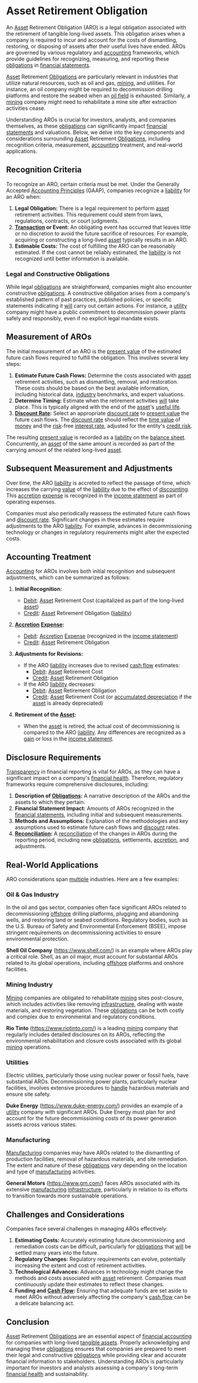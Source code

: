 # Asset Retirement Obligation

An [Asset](../a/asset.md) Retirement Obligation (ARO) is a legal obligation associated with the retirement of tangible long-lived assets. This obligation arises when a company is required to incur and account for the costs of dismantling, restoring, or disposing of assets after their useful lives have ended. AROs are governed by various regulatory and [accounting](../a/accounting.md) frameworks, which provide guidelines for recognizing, measuring, and reporting these [obligations](../o/obligation.md) in [financial statements](../f/financial_statements.md).

[Asset](../a/asset.md) Retirement [Obligations](../o/obligation.md) are particularly relevant in industries that utilize natural resources, such as oil and gas, [mining](../m/mining.md), and utilities. For instance, an oil company might be required to decommission drilling platforms and restore the seabed when an [oil field](../o/oil_field.md) is exhausted. Similarly, a [mining](../m/mining.md) company might need to rehabilitate a mine site after extraction activities cease.

Understanding AROs is crucial for investors, analysts, and companies themselves, as these [obligations](../o/obligation.md) can significantly impact [financial statements](../f/financial_statements.md) and valuations. Below, we delve into the key components and considerations surrounding [Asset](../a/asset.md) Retirement [Obligations](../o/obligation.md), including recognition criteria, measurement, [accounting](../a/accounting.md) treatment, and real-world applications.

## Recognition Criteria

To recognize an ARO, certain criteria must be met. Under the Generally Accepted [Accounting Principles](../a/accounting_principles.md) (GAAP), companies recognize a [liability](../l/liability.md) for an ARO when:

1. **Legal Obligation:** There is a legal requirement to perform [asset](../a/asset.md) retirement activities. This requirement could stem from laws, regulations, contracts, or court judgments.
2. **[Transaction](../t/transaction.md) or Event:** An obligating event has occurred that leaves little or no discretion to avoid the future sacrifice of resources. For example, acquiring or constructing a long-lived [asset](../a/asset.md) typically results in an ARO.
3. **Estimable Costs:** The cost of fulfilling the ARO can be reasonably estimated. If the cost cannot be reliably estimated, the [liability](../l/liability.md) is not recognized until better information is available.

### Legal and Constructive Obligations

While legal [obligations](../o/obligation.md) are straightforward, companies might also encounter constructive [obligations](../o/obligation.md). A constructive obligation arises from a company's established pattern of past practices, published policies, or specific statements indicating it [will](../w/will.md) carry out certain actions. For instance, a [utility](../u/utility.md) company might have a public commitment to decommission power plants safely and responsibly, even if no explicit legal mandate exists.

## Measurement of AROs

The initial measurement of an ARO is the [present value](../p/present_value.md) of the estimated future cash flows required to fulfill the obligation. This involves several key steps:

1. **Estimate Future Cash Flows:** Determine the costs associated with [asset](../a/asset.md) retirement activities, such as dismantling, removal, and restoration. These costs should be based on the best available information, including historical data, [industry](../i/industry.md) benchmarks, and expert valuations.
2. **Determine Timing:** Estimate when the retirement activities [will](../w/will.md) take place. This is typically aligned with the end of the [asset](../a/asset.md)'s [useful life](../u/useful_life.md).
3. **[Discount Rate](../d/discount_rate.md):** Select an appropriate [discount rate](../d/discount_rate.md) to [present value](../p/present_value.md) the future cash flows. The [discount rate](../d/discount_rate.md) should reflect the [time value](../t/time_value.md) of [money](../m/money.md) and the [risk](../r/risk.md)-free [interest rate](../i/interest_rate.md), adjusted for the entity's [credit risk](../c/credit_risk.md).

The resulting [present value](../p/present_value.md) is recorded as a [liability](../l/liability.md) on the [balance sheet](../b/balance_sheet.md). Concurrently, an [asset](../a/asset.md) of the same amount is recorded as part of the carrying amount of the related long-lived [asset](../a/asset.md).

## Subsequent Measurement and Adjustments

Over time, the ARO [liability](../l/liability.md) is accreted to reflect the passage of time, which increases the carrying [value](../v/value.md) of the [liability](../l/liability.md) due to the effect of [discounting](../d/discounting.md). This [accretion](../a/accretion.md) [expense](../e/expense.md) is recognized in the [income statement](../i/income_statement.md) as part of operating expenses.

Companies must also periodically reassess the estimated future cash flows and [discount rate](../d/discount_rate.md). Significant changes in these estimates require adjustments to the ARO [liability](../l/liability.md). For example, advances in decommissioning technology or changes in regulatory requirements might alter the expected costs.

## Accounting Treatment

[Accounting](../a/accounting.md) for AROs involves both initial recognition and subsequent adjustments, which can be summarized as follows:

1. **Initial Recognition:**
   - [Debit](../d/debit.md): [Asset](../a/asset.md) Retirement Cost (capitalized as part of the long-lived [asset](../a/asset.md))
   - [Credit](../c/credit.md): [Asset](../a/asset.md) Retirement Obligation ([liability](../l/liability.md))

2. **[Accretion](../a/accretion.md) [Expense](../e/expense.md):**
   - [Debit](../d/debit.md): [Accretion](../a/accretion.md) [Expense](../e/expense.md) (recognized in the [income statement](../i/income_statement.md))
   - [Credit](../c/credit.md): [Asset](../a/asset.md) Retirement Obligation

3. **Adjustments for Revisions:**
   - If the ARO [liability](../l/liability.md) increases due to revised [cash flow](../c/cash_flow.md) estimates:
     - [Debit](../d/debit.md): [Asset](../a/asset.md) Retirement Cost
     - [Credit](../c/credit.md): [Asset](../a/asset.md) Retirement Obligation
   - If the ARO [liability](../l/liability.md) decreases:
     - [Debit](../d/debit.md): [Asset](../a/asset.md) Retirement Obligation
     - [Credit](../c/credit.md): [Asset](../a/asset.md) Retirement Cost (or [accumulated depreciation](../a/accumulated_depreciation.md) if the [asset](../a/asset.md) is already depreciated)

4. **Retirement of the [Asset](../a/asset.md):**
   - When the [asset](../a/asset.md) is retired, the actual cost of decommissioning is compared to the ARO [liability](../l/liability.md). Any differences are recognized as a [gain](../g/gain.md) or loss in the [income statement](../i/income_statement.md).

## Disclosure Requirements

[Transparency](../t/transparency.md) in financial reporting is vital for AROs, as they can have a significant impact on a company's [financial health](../f/financial_health.md). Therefore, regulatory frameworks require comprehensive disclosures, including:

1. **Description of [Obligations](../o/obligation.md):** A narrative description of the AROs and the assets to which they pertain.
2. **Financial Statement Impact:** Amounts of AROs recognized in the [financial statements](../f/financial_statements.md), including initial and subsequent measurements.
3. **Methods and Assumptions:** Explanation of the methodologies and key assumptions used to estimate future cash flows and [discount](../d/discount.md) rates.
4. **[Reconciliation](../r/reconciliation.md):** A [reconciliation](../r/reconciliation.md) of the changes in AROs during the reporting period, including new [obligations](../o/obligation.md), settlements, [accretion](../a/accretion.md), and adjustments.

## Real-World Applications

ARO considerations span [multiple](../m/multiple.md) industries. Here are a few examples:

### Oil & Gas Industry

In the oil and gas sector, companies often face significant AROs related to decommissioning [offshore](../o/offshore.md) drilling platforms, plugging and abandoning wells, and restoring land or seabed conditions. Regulatory bodies, such as the U.S. Bureau of Safety and Environmental Enforcement (BSEE), impose stringent requirements on decommissioning activities to ensure environmental protection.

**Shell Oil Company** (https://www.shell.com/) is an example where AROs play a critical role. Shell, as an oil major, must account for substantial AROs related to its global operations, including [offshore](../o/offshore.md) platforms and onshore facilities.

### Mining Industry

[Mining](../m/mining.md) companies are obligated to rehabilitate [mining](../m/mining.md) sites post-closure, which includes activities like removing [infrastructure](../i/infrastructure.md), dealing with waste materials, and restoring vegetation. These [obligations](../o/obligation.md) can be both costly and complex due to environmental and regulatory conditions.

**Rio Tinto** (https://www.riotinto.com/) is a leading [mining](../m/mining.md) company that regularly includes detailed disclosures on its AROs, reflecting the environmental rehabilitation and closure costs associated with its global [mining](../m/mining.md) operations.

### Utilities

Electric utilities, particularly those using nuclear power or fossil fuels, have substantial AROs. Decommissioning power plants, particularly nuclear facilities, involves extensive procedures to [handle](../h/handle.md) hazardous materials and ensure site safety.

**Duke Energy** (https://www.duke-energy.com/) provides an example of a [utility](../u/utility.md) company with significant AROs. Duke Energy must plan for and account for the future decommissioning costs of its power generation assets across various states.

### Manufacturing

[Manufacturing](../m/manufacturing.md) companies may have AROs related to the dismantling of production facilities, removal of hazardous materials, and site remediation. The extent and nature of these [obligations](../o/obligation.md) vary depending on the location and type of [manufacturing](../m/manufacturing.md) activities.

**General Motors** (https://www.gm.com/) faces AROs associated with its extensive [manufacturing](../m/manufacturing.md) [infrastructure](../i/infrastructure.md), particularly in relation to its efforts to transition towards more sustainable operations.

## Challenges and Considerations

Companies face several challenges in managing AROs effectively:

1. **Estimating Costs:** Accurately estimating future decommissioning and remediation costs can be difficult, particularly for [obligations](../o/obligation.md) that [will](../w/will.md) be settled many years into the future.
2. **Regulatory Changes:** Regulatory requirements can evolve, potentially increasing the extent and cost of retirement activities.
3. **Technological Advances:** Advances in technology might change the methods and costs associated with [asset](../a/asset.md) retirement. Companies must continuously update their estimates to reflect these changes.
4. **Funding and [Cash Flow](../c/cash_flow.md):** Ensuring that adequate funds are set aside to meet AROs without adversely affecting the company's [cash flow](../c/cash_flow.md) can be a delicate balancing act.

## Conclusion

[Asset](../a/asset.md) Retirement [Obligations](../o/obligation.md) are an essential aspect of [financial accounting](../f/financial_accounting.md) for companies with long-lived [tangible assets](../t/tangible_asset.md). Properly acknowledging and managing these [obligations](../o/obligation.md) ensures that companies are prepared to meet their legal and constructive [obligations](../o/obligation.md) while providing clear and accurate financial information to stakeholders. Understanding AROs is particularly important for investors and analysts assessing a company's long-term [financial health](../f/financial_health.md) and sustainability.